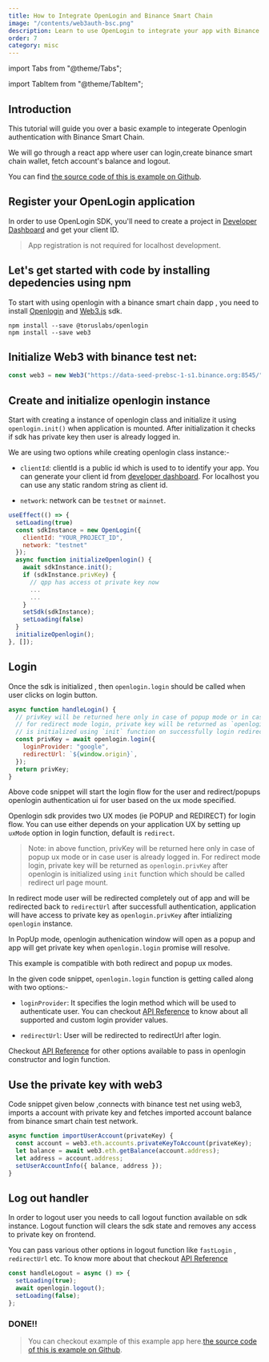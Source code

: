 ```yaml
---
title: How to Integrate OpenLogin and Binance Smart Chain
image: "/contents/web3auth-bsc.png"
description: Learn to use OpenLogin to integrate your app with Binance Smart Chain
order: 7
category: misc
---
```


import Tabs from "@theme/Tabs";

import TabItem from "@theme/TabItem";

## Introduction

This tutorial will guide you over a basic example to integerate Openlogin authentication with Binance Smart Chain.

We will go through a react app where user can login,create binance smart chain wallet, fetch account's balance and logout.

You can find [the source code of this is example on Github](https://github.com/torusresearch/openlogin-binance-example).

## Register your OpenLogin application

In order to use OpenLogin SDK, you'll need to create a project in [Developer Dashboard](https://dashboard.web3auth.io) and get your client ID.

> App registration is not required for localhost development.

## Let's get started with code by installing depedencies using npm

To start with using openlogin with a binance smart chain dapp , you need to install [Openlogin](https://www.npmjs.com/package/@toruslabs/openlogin)
and [Web3.js](https://www.npmjs.com/package/web3) sdk.

```shell
npm install --save @toruslabs/openlogin
npm install --save web3
```

## Initialize Web3 with binance test net:

```js
const web3 = new Web3("https://data-seed-prebsc-1-s1.binance.org:8545/");
```

## Create and initialize openlogin instance

Start with creating a instance of openlogin class and initialize it using `openlogin.init()` when application is mounted. After initialization it
checks if sdk has private key then user is already logged in.

We are using two options while creating openlogin class instance:-

- `clientId`: clientId is a public id which is used to to identify your app. You can generate your client id from
  [developer dashboard](http://dashboard.web3auth.io/). For localhost you can use any static random string as client id.

- `network`: network can be `testnet` or `mainnet`.

```js
useEffect(() => {
  setLoading(true)
  const sdkInstance = new OpenLogin({
    clientId: "YOUR_PROJECT_ID",
    network: "testnet"
  });
  async function initializeOpenlogin() {
    await sdkInstance.init();
    if (sdkInstance.privKey) {
      // qpp has access ot private key now
      ...
      ...
    }
    setSdk(sdkInstance);
    setLoading(false)
  }
  initializeOpenlogin();
}, []);
```

## Login

Once the sdk is initialized , then `openlogin.login` should be called when user clicks on login button.

```js
async function handleLogin() {
  // privKey will be returned here only in case of popup mode or in case user is already logged in.
  // for redirect mode login, private key will be returned as `openlogin.privKey` after openlogin
  // is initialized using `init` function on successfully login redirect.
  const privKey = await openlogin.login({
    loginProvider: "google",
    redirectUrl: `${window.origin}`,
  });
  return privKey;
}
```

Above code snippet will start the login flow for the user and redirect/popups openlogin authentication ui for user based on the ux mode specified.

Openlogin sdk provides two UX modes (ie POPUP and REDIRECT) for login flow. You can use either depends on your application UX by setting up `uxMode`
option in login function, default is `redirect`.

> Note: in above function, privKey will be returned here only in case of popup ux mode or in case user is already logged in. For redirect mode login,
> private key will be returned as `openlogin.privKey` after openlogin is initialized using `init` function which should be called redirect url page
> mount.

In redirect mode user will be redirected completely out of app and will be redirected back to `redirectUrl` after successfull authentication,
application will have access to private key as `openlogin.privKey` after intializing `openlogin` instance.

In PopUp mode, openlogin authenication window will open as a popup and app will get private key when `openlogin.login` promise will resolve.

This example is compatible with both redirect and popup ux modes.

In the given code snippet, `openlogin.login` function is getting called along with two options:-

- `loginProvider`: It specifies the login method which will be used to authenticate user. You can checkout
  [API Reference](/open-login/api-reference/usage) to know about all supported and custom login provider values.

- `redirectUrl`: User will be redirected to redirectUrl after login.

Checkout [API Reference](/open-login/api-reference/usage) for other options available to pass in openlogin constructor and login function.

## Use the private key with web3

Code snippet given below ,connects with binance test net using web3, imports a account with private key and fetches imported account balance from
binance smart chain test network.

```js
async function importUserAccount(privateKey) {
  const account = web3.eth.accounts.privateKeyToAccount(privateKey);
  let balance = await web3.eth.getBalance(account.address);
  let address = account.address;
  setUserAccountInfo({ balance, address });
}
```

## Log out handler

In order to logout user you needs to call logout function available on sdk instance. Logout function will clears the sdk state and removes any access
to private key on frontend.

You can pass various other options in logout function like `fastLogin` , `redirectUrl` etc. To know more about that checkout
[API Reference](/open-login/api-reference/usage)

```js
const handleLogout = async () => {
  setLoading(true);
  await openlogin.logout();
  setLoading(false);
};
```

### DONE!!

> You can checkout example of this example app
> here.[the source code of this is example on Github](https://github.com/torusresearch/openlogin-binance-example).
